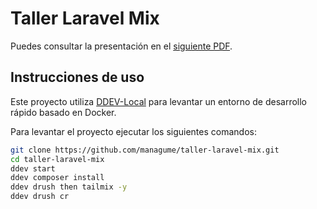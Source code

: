# Taller Laravel Mix

Puedes consultar la presentación en el [siguiente PDF](taller_laravel_mix.pdf).

## Instrucciones de uso

Este proyecto utiliza [DDEV-Local](https://ddev.readthedocs.io/en/stable/) para levantar un entorno de desarrollo rápido basado en Docker.

Para levantar el proyecto ejecutar los siguientes comandos:

```sh
git clone https://github.com/managume/taller-laravel-mix.git
cd taller-laravel-mix
ddev start
ddev composer install
ddev drush then tailmix -y
ddev drush cr
```

